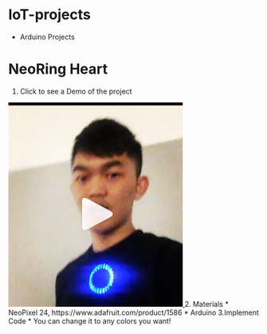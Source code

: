 # IoT-projects
* Arduino Projects

# NeoRing Heart 
1. Click to see a Demo of the project 
<a href="https://www.instagram.com/p/BPEBD7kjALU/?taken-by=chinisko">
<img src="https://github.com/chini5ko/IoT-projects/blob/master/playRing.png" width="350"/>
</a>
2. Materials
* NeoPixel 24, https://www.adafruit.com/product/1586
* Arduino
3.Implement Code
* You can change it to any colors you want!


